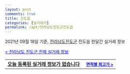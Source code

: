 ```yaml
---
layout: post
comments: true
title: 진도읍
categories: [실거래가]
permalink: /apt/전라남도진도군진도읍
---
```


2021년 09월 18일 기준, <a href="/apt/전라남도진도군">전라남도진도군</a> 진도읍 한달간 실거래 정보

<a style="color: blue;" href="/apt/전라남도진도군">< 전라남도 진도군 전체 실거래 정보</a>
<!---- start ---->
<table>
  <tr>
    <td colspan="4" style="font-weight: bold;"><a href="/apt/전라남도진도군진도읍{name_without_space}">오늘 등록된 실거래 정보가 없습니다</a> &nbsp;&nbsp;&nbsp; <a style="color: blue; font-size: smaller;" href="/apt/전라남도진도군진도읍{name_without_space}">면적별 최고가 ></a></td>
  </tr>
    
</table>
<!---- end ---->
    